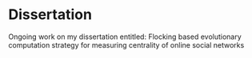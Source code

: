 # Dissertation
Ongoing work on my dissertation entitled: Flocking based evolutionary computation strategy for measuring centrality of online social networks
